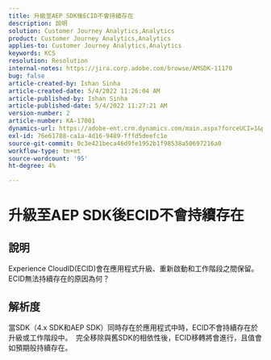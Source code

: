 ```yaml
---
title: 升級至AEP SDK後ECID不會持續存在
description: 說明
solution: Customer Journey Analytics,Analytics
product: Customer Journey Analytics,Analytics
applies-to: Customer Journey Analytics,Analytics
keywords: KCS
resolution: Resolution
internal-notes: https://jira.corp.adobe.com/browse/AMSDK-11170
bug: false
article-created-by: Ishan Sinha
article-created-date: 5/4/2022 11:26:04 AM
article-published-by: Ishan Sinha
article-published-date: 5/4/2022 11:27:21 AM
version-number: 2
article-number: KA-17001
dynamics-url: https://adobe-ent.crm.dynamics.com/main.aspx?forceUCI=1&pagetype=entityrecord&etn=knowledgearticle&id=709275fb-9ccb-ec11-a7b5-6045bd00db25
exl-id: 76e61788-ca1a-4d16-9489-fffd5deefc1e
source-git-commit: 0c3e421beca46d9fe1952b1f98538a50697216a0
workflow-type: tm+mt
source-wordcount: '95'
ht-degree: 4%

---
```


# 升級至AEP SDK後ECID不會持續存在

## 說明


Experience CloudID(ECID)會在應用程式升級、重新啟動和工作階段之間保留。 ECID無法持續存在的原因為何？


## 解析度


當SDK（4.x SDK和AEP SDK）同時存在於應用程式中時，ECID不會持續存在於升級或工作階段中。  完全移除與舊SDK的相依性後，ECID移轉將會進行，且值會如預期般持續存在。
